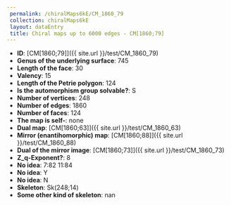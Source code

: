 ```yaml
--- 
 permalink: /chiralMaps6kE/CM_1860_79 
 collection: chiralMaps6kE
 layout: dataEntry
 title: Chiral maps up to 6000 edges - CM[1860;79]
---
```


- **ID**: [CM[1860;79]]({{ site.url }}/test/CM_1860_79)
- **Genus of the underlying surface**: 745
- **Length of the face**: 30
- **Valency**: 15
- **Length of the Petrie polygon**: 124
- **Is the automorphism group solvable?**: S
- **Number of vertices**: 248
- **Number of edges**: 1860
- **Number of faces**: 124
- **The map is self-**: none
- **Dual map**: [CM[1860;63]]({{ site.url }}/test/CM_1860_63)
- **Mirror (enantihomorphic) map**: [CM[1860;88]]({{ site.url }}/test/CM_1860_88)
- **Dual of the mirror image**: [CM[1860;73]]({{ site.url }}/test/CM_1860_73)
- **Z_q-Exponent?**: 8
- **No idea**:  7:82 11:84
- **No idea**: Y
- **No idea**: N
- **Skeleton**: Sk(248;14)
- **Some other kind of skeleton**: nan
